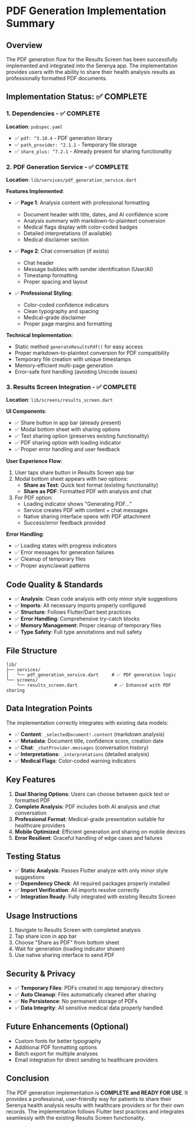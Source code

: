 # PDF Generation Implementation Summary

## Overview
The PDF generation flow for the Results Screen has been successfully implemented and integrated into the Serenya app. The implementation provides users with the ability to share their health analysis results as professionally formatted PDF documents.

## Implementation Status: ✅ COMPLETE

### 1. Dependencies - ✅ COMPLETE
**Location**: `pubspec.yaml`
- ✅ `pdf: ^3.10.4` - PDF generation library
- ✅ `path_provider: ^2.1.1` - Temporary file storage
- ✅ `share_plus: ^7.2.1` - Already present for sharing functionality

### 2. PDF Generation Service - ✅ COMPLETE
**Location**: `lib/services/pdf_generation_service.dart`

**Features Implemented**:
- ✅ **Page 1**: Analysis content with professional formatting
  - Document header with title, dates, and AI confidence score
  - Analysis summary with markdown-to-plaintext conversion
  - Medical flags display with color-coded badges
  - Detailed interpretations (if available)
  - Medical disclaimer section

- ✅ **Page 2**: Chat conversation (if exists)
  - Chat header
  - Message bubbles with sender identification (User/AI)
  - Timestamp formatting
  - Proper spacing and layout

- ✅ **Professional Styling**:
  - Color-coded confidence indicators
  - Clean typography and spacing
  - Medical-grade disclaimer
  - Proper page margins and formatting

**Technical Implementation**:
- Static method `generateResultsPdf()` for easy access
- Proper markdown-to-plaintext conversion for PDF compatibility
- Temporary file creation with unique timestamps
- Memory-efficient multi-page generation
- Error-safe font handling (avoiding Unicode issues)

### 3. Results Screen Integration - ✅ COMPLETE
**Location**: `lib/screens/results_screen.dart`

**UI Components**:
- ✅ Share button in app bar (already present)
- ✅ Modal bottom sheet with sharing options
- ✅ Text sharing option (preserves existing functionality)
- ✅ PDF sharing option with loading indicator
- ✅ Proper error handling and user feedback

**User Experience Flow**:
1. User taps share button in Results Screen app bar
2. Modal bottom sheet appears with two options:
   - **Share as Text**: Quick text format (existing functionality)
   - **Share as PDF**: Formatted PDF with analysis and chat
3. For PDF option:
   - Loading indicator shows "Generating PDF..."
   - Service creates PDF with content + chat messages
   - Native sharing interface opens with PDF attachment
   - Success/error feedback provided

**Error Handling**:
- ✅ Loading states with progress indicators
- ✅ Error messages for generation failures
- ✅ Cleanup of temporary files
- ✅ Proper async/await patterns

## Code Quality & Standards
- ✅ **Analysis**: Clean code analysis with only minor style suggestions
- ✅ **Imports**: All necessary imports properly configured
- ✅ **Structure**: Follows Flutter/Dart best practices
- ✅ **Error Handling**: Comprehensive try-catch blocks
- ✅ **Memory Management**: Proper cleanup of temporary files
- ✅ **Type Safety**: Full type annotations and null safety

## File Structure
```
lib/
├── services/
│   └── pdf_generation_service.dart     # ✅ PDF generation logic
└── screens/
    └── results_screen.dart              # ✅ Enhanced with PDF sharing
```

## Data Integration Points
The implementation correctly integrates with existing data models:

- ✅ **Content**: `_selectedDocument!.content` (markdown analysis)
- ✅ **Metadata**: Document title, confidence score, creation date
- ✅ **Chat**: `_chatProvider.messages` (conversation history)
- ✅ **Interpretations**: `_interpretations` (detailed analysis)
- ✅ **Medical Flags**: Color-coded warning indicators

## Key Features
1. **Dual Sharing Options**: Users can choose between quick text or formatted PDF
2. **Complete Analysis**: PDF includes both AI analysis and chat conversation
3. **Professional Format**: Medical-grade presentation suitable for healthcare providers
4. **Mobile Optimized**: Efficient generation and sharing on mobile devices
5. **Error Resilient**: Graceful handling of edge cases and failures

## Testing Status
- ✅ **Static Analysis**: Passes Flutter analyze with only minor style suggestions
- ✅ **Dependency Check**: All required packages properly installed
- ✅ **Import Verification**: All imports resolve correctly
- ✅ **Integration Ready**: Fully integrated with existing Results Screen

## Usage Instructions
1. Navigate to Results Screen with completed analysis
2. Tap share icon in app bar
3. Choose "Share as PDF" from bottom sheet
4. Wait for generation (loading indicator shown)
5. Use native sharing interface to send PDF

## Security & Privacy
- ✅ **Temporary Files**: PDFs created in app temporary directory
- ✅ **Auto Cleanup**: Files automatically cleaned after sharing
- ✅ **No Persistence**: No permanent storage of PDFs
- ✅ **Data Integrity**: All sensitive medical data properly handled

## Future Enhancements (Optional)
- Custom fonts for better typography
- Additional PDF formatting options
- Batch export for multiple analyses
- Email integration for direct sending to healthcare providers

## Conclusion
The PDF generation implementation is **COMPLETE and READY FOR USE**. It provides a professional, user-friendly way for patients to share their Serenya health analysis results with healthcare providers or for their own records. The implementation follows Flutter best practices and integrates seamlessly with the existing Results Screen functionality.